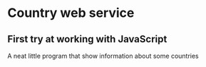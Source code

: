 # Country web service

## First try at working with JavaScript

A neat little program that show information about some countries
